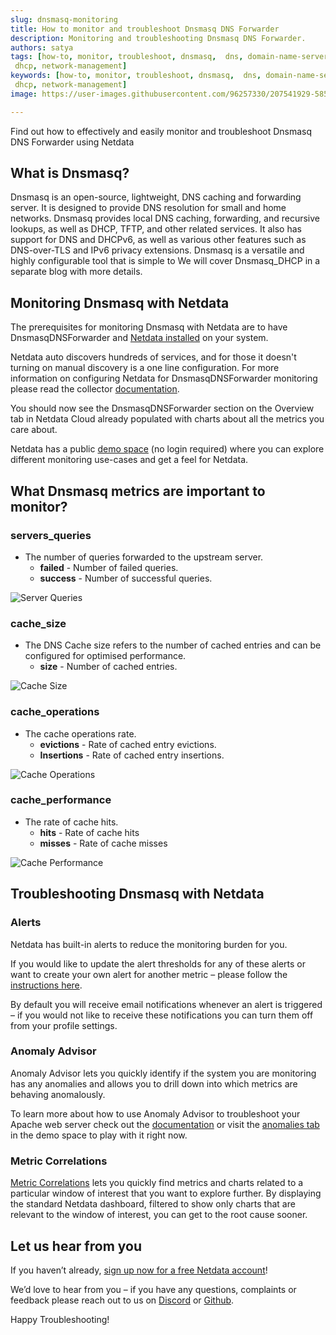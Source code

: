 ```yaml
---
slug: dnsmasq-monitoring
title: How to monitor and troubleshoot Dnsmasq DNS Forwarder
description: Monitoring and troubleshooting Dnsmasq DNS Forwarder.
authors: satya
tags: [how-to, monitor, troubleshoot, dnsmasq,  dns, domain-name-server, DNS-management
 dhcp, network-management]
keywords: [how-to, monitor, troubleshoot, dnsmasq,  dns, domain-name-server, DNS-management
 dhcp, network-management]
image: https://user-images.githubusercontent.com/96257330/207541929-5857a8fe-393e-492f-bc24-410ca76f0d9b.png

---
```


Find out how to effectively and easily monitor and troubleshoot Dnsmasq DNS Forwarder using Netdata

<!--truncate-->
## What is Dnsmasq?

Dnsmasq is an open-source, lightweight, DNS caching and forwarding server. It is designed to provide DNS resolution for small and home networks. Dnsmasq provides local DNS caching, forwarding, and recursive lookups, as well as DHCP, TFTP, and other related services. It also has support for DNS and DHCPv6, as well as various other features such as DNS-over-TLS and IPv6 privacy extensions. Dnsmasq is a versatile and highly configurable tool that is simple to
We will cover Dnsmasq_DHCP in a separate blog with more details.

## Monitoring Dnsmasq with Netdata

The prerequisites for monitoring Dnsmasq with Netdata are to have DnsmasqDNSForwarder and [Netdata installed](https://learn.netdata.cloud/docs/cloud/get-started) on your system. 

Netdata auto discovers hundreds of services, and for those it doesn't turning on manual discovery is a one line configuration. For more information on configuring Netdata for DnsmasqDNSForwarder monitoring please read the collector [documentation](https://learn.netdata.cloud/docs/agent/collectors/go.d.plugin/modules/dnsmasq).

You should now see the DnsmasqDNSForwarder section on the Overview tab in Netdata Cloud already populated with charts about all the metrics you care about.

Netdata has a public [demo space](https://app.netdata.cloud/spaces/netdata-demo) (no login required) where you can explore different monitoring use-cases and get a feel for Netdata.

## What Dnsmasq metrics are important to monitor?

### servers_queries
 - The number of queries forwarded to the upstream server.
   - **failed** - Number of failed queries.
   - **success** - Number of successful queries. 

![Server Queries](https://user-images.githubusercontent.com/96257330/207544287-8a6a1a75-7d35-4210-9c62-b5267a968cec.png)


### cache_size
 - The DNS Cache size refers to the number of cached entries and can be configured for optimised performance.
   - **size** - Number of cached entries.

![Cache Size](https://user-images.githubusercontent.com/96257330/207544593-fa07ee42-10e5-4f0e-b7e7-59dc0ae77208.png)
 

### cache_operations
 - The cache operations rate.
   - **evictions** - Rate of cached entry evictions.
   - **Insertions** - Rate of cached entry insertions.

![Cache Operations](https://user-images.githubusercontent.com/96257330/207545216-e52db916-d7d6-4541-902e-e9c700547fb4.png)

### cache_performance
 - The rate of cache hits.
   - **hits** - Rate of cache hits
   - **misses** - Rate of cache misses

![Cache Performance](https://user-images.githubusercontent.com/96257330/207546243-fb76b8c1-8fea-4e44-a91d-057429c0b766.png)


## Troubleshooting Dnsmasq with Netdata

### Alerts
Netdata has built-in alerts to reduce the monitoring burden for you. 

If you would like to update the alert thresholds for any of these alerts or want to create your own alert for another metric – please follow the [instructions here](https://learn.netdata.cloud/docs/monitor/configure-alarms).

By default you will receive email notifications whenever an alert is triggered – if you would not like to receive these notifications you can turn them off from your profile settings.
### Anomaly Advisor
Anomaly Advisor lets you quickly identify if the system you are monitoring has any anomalies and allows you to drill down into which metrics are behaving anomalously.

To learn more about how to use Anomaly Advisor to troubleshoot your Apache web server check out the [documentation](https://learn.netdata.cloud/docs/cloud/insights/anomaly-advisor) or visit the [anomalies tab](https://app.netdata.cloud/spaces/netdata-demo/rooms/apache/anomalies) in the demo space to play with it right now.
### Metric Correlations 
[Metric Correlations](https://learn.netdata.cloud/docs/cloud/insights/metric-correlations) lets you quickly find metrics and charts related to a particular window of interest that you want to explore further. By displaying the standard Netdata dashboard, filtered to show only charts that are relevant to the window of interest, you can get to the root cause sooner.

## Let us hear from you
If you haven’t already, [sign up now for a free Netdata account](https://app.netdata.cloud/?utm_campaign=technical&utm_source=content&utm_medium=blog&utm_content=dnsmasq-monitoring)! 

We’d love to hear from you – if you have any questions, complaints or feedback please reach out to us on [Discord](https://discord.com/invite/mPZ6WZKKG2) or [Github](https://github.com/netdata/netdata/).

Happy Troubleshooting!
